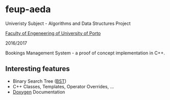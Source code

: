 # feup-aeda
Univeristy Subject - Algorithms and Data Structures Project

[Faculty of Engeneering of University of Porto](https://sigarra.up.pt/feup/en/WEB_PAGE.INICIAL)

2016/2017

Bookings Management System - a proof of concept implementation in C++.

## Interesting features
 - Binary Search Tree ([BST](https://github.com/msramalho/feup-aeda/blob/master/BST.h))
 - C++ Classes, Templates, Operator Overrides, ...
 - [Doxygen](http://www.stack.nl/~dimitri/doxygen/) Documentation
